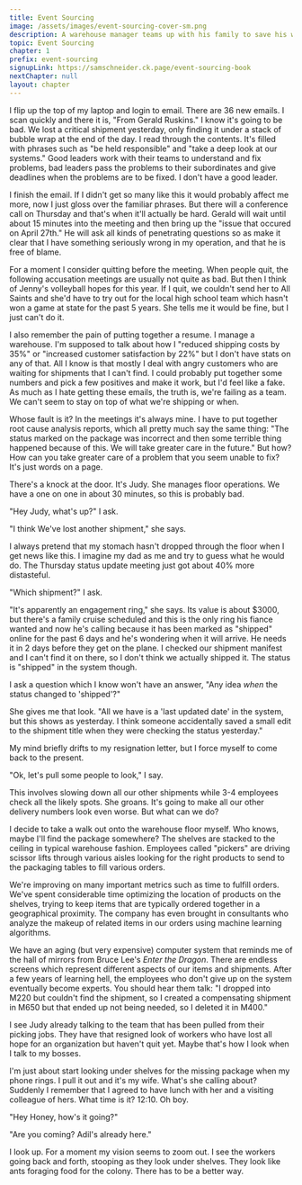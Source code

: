 ```yaml
---
title: Event Sourcing
image: /assets/images/event-sourcing-cover-sm.png
description: A warehouse manager teams up with his family to save his warehouse by implementing a software architectural pattern called event sourcing.
topic: Event Sourcing
chapter: 1
prefix: event-sourcing
signupLink: https://samschneider.ck.page/event-sourcing-book
nextChapter: null
layout: chapter
---
```


I flip up the top of my laptop and login to email. There are 36 new emails. I scan quickly and there it is, "From Gerald Ruskins." I know it's going to be bad. We lost a critical shipment yesterday, only finding it under a stack of bubble wrap at the end of the day. I read through the contents. It's filled with phrases such as "be held responsible" and "take a deep look at our systems." Good leaders work with their teams to understand and fix problems, bad leaders pass the problems to their subordinates and give deadlines when the problems are to be fixed. I don't have a good leader.

I finish the email. If I didn't get so many like this it would probably affect me more, now I just gloss over the familiar phrases. But there will a conference call on Thursday and that's when it'll actually be hard. Gerald will wait until about 15 minutes into the meeting and then bring up the "issue that occured on April 27th." He will ask all kinds of penetrating questions so as make it clear that I have something seriously wrong in my operation, and that he is free of blame.

For a moment I consider quitting before the meeting. When people quit, the following accusation meetings are usually not quite as bad. But then I think of Jenny's volleyball hopes for this year. If I quit, we couldn't send her to All Saints and she'd have to try out for the local high school team which hasn't won a game at state for the past 5 years. She tells me it would be fine, but I just can't do it.

I also remember the pain of putting together a resume. I manage a warehouse. I'm supposed to talk about how I "reduced shipping costs by 35%" or "increased customer satisfaction by 22%" but I don't have stats on any of that. All I know is that mostly I deal with angry customers who are waiting for shipments that I can't find. I could probably put together some numbers and pick a few positives and make it work, but I'd feel like a fake. As much as I hate getting these emails, the truth is, we're failing as a team. We can't seem to stay on top of what we're shipping or when.

Whose fault is it? In the meetings it's always mine. I have to put together root cause analysis reports, which all pretty much say the same thing: "The status marked on the package was incorrect and then some terrible thing happened because of this. We will take greater care in the future." But how? How can you take greater care of a problem that you seem unable to fix? It's just words on a page.

There's a knock at the door. It's Judy. She manages floor operations. We have a one on one in about 30 minutes, so this is probably bad.

"Hey Judy, what's up?" I ask.

"I think We've lost another shipment," she says. 

I always pretend that my stomach hasn't dropped through the floor when I get news like this. I imagine my dad as me and try to guess what he would do. The Thursday status update meeting just got about 40% more distasteful.

"Which shipment?" I ask.

"It's apparently an engagement ring," she says. Its value is about $3000, but there's a family cruise scheduled and this is the only ring his fiance wanted and now he's calling because it has been marked as "shipped" online for the past 6 days and he's wondering when it will arrive. He needs it in 2 days before they get on the plane. I checked our shipment manifest and I can't find it on there, so I don't think we actually shipped it. The status is "shipped" in the system though.

I ask a question which I know won't have an answer, "Any idea *when* the status changed to 'shipped'?"

She gives me that look. "All we have is a 'last updated date' in the system, but this shows as yesterday. I think someone accidentally saved a small edit to the shipment title when they were checking the status yesterday."

My mind briefly drifts to my resignation letter, but I force myself to come back to the present. 

"Ok, let's pull some people to look," I say.

This involves slowing down all our other shipments while 3-4 employees check all the likely spots. She groans. It's going to make all our other delivery numbers look even worse. But what can we do?

I decide to take a walk out onto the warehouse floor myself. Who knows, maybe I'll find the package somewhere? The shelves are stacked to the ceiling in typical warehouse fashion. Employees called "pickers" are driving scissor lifts through various aisles looking for the right products to send to the packaging tables to fill various orders. 

We're improving on many important metrics such as time to fulfill orders. We've spent considerable time optimizing the location of products on the shelves, trying to keep items that are typically ordered together in a geographical proximity. The company has even brought in consultants who analyze the makeup of related items in our orders using machine learning algorithms.

We have an aging (but very expensive) computer system that reminds me of the hall of mirrors from Bruce Lee's *Enter the Dragon*. There are endless screens which represent different aspects of our items and shipments. After a few years of learning hell, the employees who don't give up on the system eventually become experts. You should hear them talk: "I dropped into M220 but couldn't find the shipment, so I created a compensating shipment in M650 but that ended up not being needed, so I deleted it in M400."

I see Judy already talking to the team that has been pulled from their picking jobs. They have that resigned look of workers who have lost all hope for an organization but haven't quit yet. Maybe that's how I look when I talk to my bosses.

I'm just about start looking under shelves for the missing package when my phone rings. I pull it out and it's my wife. What's she calling about? Suddenly I remember that I agreed to have lunch with her and a visiting colleague of hers. What time is it? 12:10. Oh boy.

"Hey Honey, how's it going?"

"Are you coming? Adil's already here."

I look up. For a moment my vision seems to zoom out. I see the workers going back and forth, stooping as they look under shelves. They look like ants foraging food for the colony. There has to be a better way.
